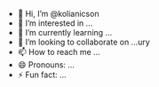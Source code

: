 - 👋 Hi, I’m @kolianicson
- 👀 I’m interested in ...
- 🌱 I’m currently learning ...
- 💞️ I’m looking to collaborate on ...ury
- 📫 How to reach me ...
- 😄 Pronouns: ...
- ⚡ Fun fact: ...

<!---2
kolianicson/kolianicson is a ✨ special ✨ repository because its `README.md` (this file) appears on your GitHub profile.
You can click the Preview link to take a look at your changes.
--->
